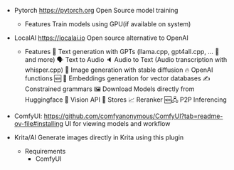 - Pytorch
  https://pytorch.org
  Open Source model training

  - Features
    Train models using GPU(if available on system)

- LocalAI
  https://localai.io
  Open source alternative to OpenAI

  - Features
    📖 Text generation with GPTs (llama.cpp, gpt4all.cpp, … 📖 and more)
    🗣 Text to Audio
    🔈 Audio to Text (Audio transcription with whisper.cpp)
    🎨 Image generation with stable diffusion
    🔥 OpenAI functions 🆕
    🧠 Embeddings generation for vector databases
    ✍️ Constrained grammars
    🖼️ Download Models directly from Huggingface
    🥽 Vision API
    💾 Stores
    📈 Reranker
    🆕🖧 P2P Inferencing

- ComfyUI:
  https://github.com/comfyanonymous/ComfyUI?tab=readme-ov-file#installing
  UI for viewing models and workflow

- Krita/AI
  Generate images directly in Krita using this plugin

  - Requirements
    - ComfyUI
